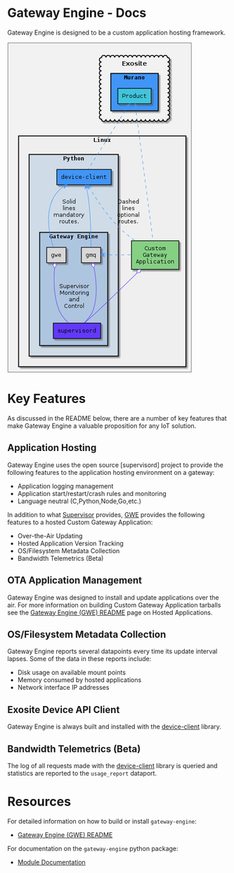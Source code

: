 # Gateway Engine - Docs

Gateway Engine is designed to be a custom application hosting framework. 

  ![Alt text](gateway_engine_image.png) 

# Key Features

As discussed in the README below, there are a number of key features that make Gateway Engine a valuable proposition for any IoT solution.

## Application Hosting

Gateway Engine uses the open source [supervisord] project to provide the following features to the application hosting environment on a gateway:

*  Application logging management
*  Application start/restart/crash rules and monitoring
*  Language neutral (C,Python,Node,Go,etc.)

In addition to what [Supervisor](http://supervisord.org) provides, [GWE](https://github.com/exosite/gateway-engine) provides the following features to a hosted Custom Gateway Application:

*  Over-the-Air Updating
*  Hosted Application Version Tracking
*  OS/Filesystem Metadata Collection
*  Bandwidth Telemetrics (Beta)

## OTA Application Management

Gateway Engine was designed to install and update applications over the air. For more information on building Custom Gateway Application tarballs see the [Gateway Engine (GWE) README](/exositeready/gwe/gateway-engine/gateway_engine_gwe/) page on Hosted Applications.

## OS/Filesystem Metadata Collection

Gateway Engine reports several datapoints every time its update interval lapses. Some of the data in these reports include:

*  Disk usage on available mount points
*  Memory consumed by hosted applications
*  Network interface IP addresses

## Exosite Device API Client

Gateway Engine is always built and installed with the [device-client](https://github.com/exosite/device-client) library.

## Bandwidth Telemetrics (Beta)

The log of all requests made with the [device-client](https://github.com/exosite/device-client) library is queried and statistics are reported to the `usage_report` dataport.

# Resources

For detailed information on how to build or install `gateway-engine`: 
*  [Gateway Engine (GWE) README](/exositeready/gwe/gateway-engine/gateway_engine_gwe/)

For documentation on the `gateway-engine` python package:
*  [Module Documentation](https://gateway-engine.exosite.io/gateway-engine/apidoc/modules.html)
